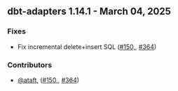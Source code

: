 ## dbt-adapters 1.14.1 - March 04, 2025

### Fixes

- Fix incremental delete+insert SQL ([#150,](https://github.com/dbt-labs/dbt-adapters/issues/150,), [#364](https://github.com/dbt-labs/dbt-adapters/issues/364))

### Contributors
- [@ataft,](https://github.com/ataft,) ([#150,](https://github.com/dbt-labs/dbt-adapters/issues/150,), [#364](https://github.com/dbt-labs/dbt-adapters/issues/364))
